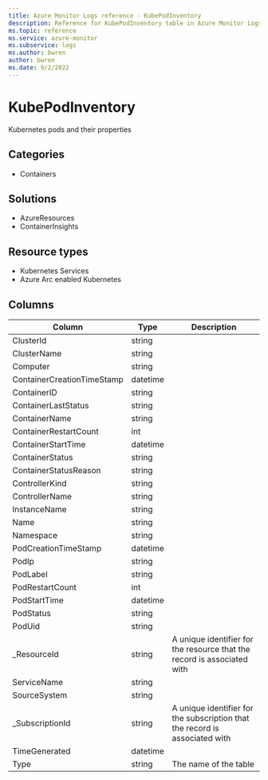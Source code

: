 ```yaml
---
title: Azure Monitor Logs reference - KubePodInventory
description: Reference for KubePodInventory table in Azure Monitor Logs.
ms.topic: reference
ms.service: azure-monitor
ms.subservice: logs
ms.author: bwren
author: bwren
ms.date: 9/2/2022
---
```


# KubePodInventory

 Kubernetes pods and their properties

## Categories

- Containers
## Solutions

- AzureResources
- ContainerInsights
## Resource types

- Kubernetes Services
- Azure Arc enabled Kubernetes




## Columns

| Column | Type | Description |
| --- | --- | --- |
| ClusterId | string |  |
| ClusterName | string |  |
| Computer | string |  |
| ContainerCreationTimeStamp | datetime |  |
| ContainerID | string |  |
| ContainerLastStatus | string |  |
| ContainerName | string |  |
| ContainerRestartCount | int |  |
| ContainerStartTime | datetime |  |
| ContainerStatus | string |  |
| ContainerStatusReason | string |  |
| ControllerKind | string |  |
| ControllerName | string |  |
| InstanceName | string |  |
| Name | string |  |
| Namespace | string |  |
| PodCreationTimeStamp | datetime |  |
| PodIp | string |  |
| PodLabel | string |  |
| PodRestartCount | int |  |
| PodStartTime | datetime |  |
| PodStatus | string |  |
| PodUid | string |  |
| _ResourceId | string | A unique identifier for the resource that the record is associated with |
| ServiceName | string |  |
| SourceSystem | string |  |
| _SubscriptionId | string | A unique identifier for the subscription that the record is associated with |
| TimeGenerated | datetime |  |
| Type | string | The name of the table |
